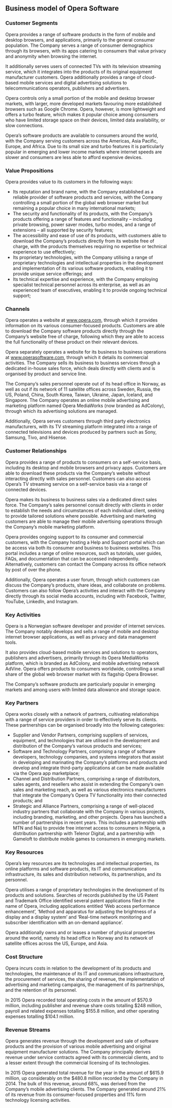 Business model of Opera Software
--------------------------------

 ### Customer Segments

 Opera provides a range of software products in the form of mobile and desktop browsers, and applications, primarily to the general consumer population. The Company serves a range of consumer demographics through its browsers, with its apps catering to consumers that value privacy and anonymity when browsing the internet.

 It additionally serves users of connected TVs with its television streaming service, which it integrates into the products of its original equipment manufacturer customers. Opera additionally provides a range of cloud-based mobile services and digital advertising solutions to telecommunications operators, publishers and advertisers.

 Opera controls only a small portion of the mobile and desktop browser markets, with larger, more developed markets favouring more established browsers such as Google Chrome. Opera, however, is more lightweight and offers a turbo feature, which makes it popular choice among consumers who have limited storage space on their devices, limited data availability, or slow connections.

 Opera’s software products are available to consumers around the world, with the Company serving customers across the Americas, Asia Pacific, Europe, and Africa. Due to its small size and turbo features it is particularly popular in emerging and lower income markets where internet speeds are slower and consumers are less able to afford expensive devices.

 ### Value Propositions

 Opera provides value to its customers in the following ways:

  * Its reputation and brand name, with the Company established as a reliable provider of software products and services, with the Company controlling a small portion of the global web browser market but remaining a popular choice in many international markets;
 * The security and functionality of its products, with the Company’s products offering a range of features and functionality – including private browsing, power saver modes, turbo modes, and a range of extensions – all supported by security features;
 * The accessibility and ease of use of its products, with customers able to download the Company’s products directly from its website free of charge, with the products themselves requiring no expertise or technical experience to use effectively;
 * Its proprietary technologies, with the Company utilising a range of proprietary technologies and intellectual properties in the development and implementation of its various software products, enabling it to provide unique service offerings; and
 * Its technical expertise and experience, with the Company employing specialist technical personnel across its enterprise, as well as an experienced team of executives, enabling it to provide ongoing technical support;
  ### Channels

 Opera operates a website at www.opera.com, through which it provides information on its various consumer-focused products. Customers are able to download the Company software products directly through the Company’s website free of charge, following which they are able to access the full functionality of these product on their relevant devices.

 Opera separately operates a website for its business to business operations at www.operasoftware.com, through which it details its commercial activities. The Company sells its business to business services through a dedicated in-house sales force, which deals directly with clients and is organised by product and service line.

 The Company’s sales personnel operate out of its head office in Norway, as well as out if its network of 11 satellite offices across Sweden, Russia, the US, Poland, China, South Korea, Taiwan, Ukraine, Japan, Iceland, and Singapore. The Company operates an online mobile advertising and marketing platform named Opera MediaWorks (now branded as AdColony), through which its advertising solutions are managed.

 Additionally, Opera serves customers through third party electronics manufacturers, with its TV streaming platform integrated into a range of connected televisions and devices produced by partners such as Sony, Samsung, Tivo, and Hisense.

 ### Customer Relationships

 Opera provides a range of products to consumers on a self-service basis, including its desktop and mobile browsers and privacy apps. Customers are able to download these products via the Company’s website without interacting directly with sales personnel. Customers can also access Opera’s TV streaming service on a self-service basis via a range of connected devices.

 Opera makes its business to business sales via a dedicated direct sales force. The Company’s sales personnel consult directly with clients in order to establish the needs and circumstances of each individual client, seeking to provide tailored solutions where possible. Advertising and marketing customers are able to manage their mobile advertising operations through the Company’s mobile marketing platform.

 Opera provides ongoing support to its consumer and commercial customers, with the Company hosting a Help and Support portal which can be access via both its consumer and business to business websites. This portal includes a range of online resources, such as tutorials, user guides, FAQs, and documentation that can be accessed independently. Alternatively, customers can contact the Company across its office network by post of over the phone.

 Additionally, Opera operates a user forum, through which customers can discuss the Company’s products, share ideas, and collaborate on problems. Customers can also follow Opera’s activities and interact with the Company directly through its social media accounts, including with Facebook, Twitter, YouTube, LinkedIn, and Instagram.

 ### Key Activities

 Opera is a Norwegian software developer and provider of internet services. The Company notably develops and sells a range of mobile and desktop internet browser applications, as well as privacy and data management tools.

 It also provides cloud-based mobile services and solutions to operators, publishers and advertisers, primarily through its Opera MediaWorks platform, which is branded as AdColony, and mobile advertising network AdVine. Opera offers products to consumers worldwide, controlling a small share of the global web browser market with its flagship Opera Browser.

 The Company’s software products are particularly popular in emerging markets and among users with limited data allowance and storage space.

 ### Key Partners

 Opera works closely with a network of partners, cultivating relationships with a range of service providers in order to effectively serve its clients. These partnerships can be organised broadly into the following categories:

  * Supplier and Vendor Partners, comprising suppliers of services, equipment, and technologies that are utilised in the development and distribution of the Company’s various products and services;
 * Software and Technology Partners, comprising a range of software developers, technology companies, and systems integrators that assist in developing and marinating the Company’s platforms and products and develop and integrate third-party applications at can be made available via the Opera app marketplace;
 * Channel and Distribution Partners, comprising a range of distributors, sales agents, and resellers who assist in extending the Company’s own sales and marketing reach, as well as various electronics manufacturers that integrate the Company’s Opera TV functionality into their connected products; and
 * Strategic and Alliance Partners, comprising a range of well-placed industry partners that collaborate with the Company in various projects, including branding, marketing, and other projects.
  Opera has launched a number of partnerships in recent years. This includes a partnership with MTN and Naij to provide free internet access to consumers in Nigeria, a distribution partnership with Telenor Digital, and a partnership with Gameloft to distribute mobile games to consumers in emerging markets.

 ### Key Resources

 Opera’s key resources are its technologies and intellectual properties, its online platforms and software products, its IT and communications infrastructure, its sales and distribution networks, its partnerships, and its personnel.

 Opera utilises a range of proprietary technologies in the development of its products and solutions. Searches of records published by the US Patent and Trademark Office identified several patent applications filed in the name of Opera, including applications entitled ‘Web access performance enhancement’, ‘Method and apparatus for adjusting the brightness of a display and a display system’ and ‘Real-time network monitoring and subscriber identification with an on-demand appliance’.

 Opera additionally owns and or leases a number of physical properties around the world, namely its head office in Norway and its network of satellite offices across the US, Europe, and Asia.

 ### Cost Structure

 Opera incurs costs in relation to the development of its products and technologies, the maintenance of its IT and communications infrastructure, the procurement of services, the sharing of revenue, the implementation of advertising and marketing campaigns, the management of its partnerships, and the retention of its personnel.

 In 2015 Opera recorded total operating costs in the amount of $570.9 million, including publisher and revenue share costs totalling $248 million, payroll and related expenses totalling $155.8 million, and other operating expenses totalling $104.1 million.

 ### Revenue Streams

 Opera generates revenue through the development and sale of software products and the provision of various mobile advertising and original equipment manufacturer solutions. The Company principally derives revenue under service contracts agreed with its commercial clients, and to a lesser extent through the commercial licensing of its technologies.

 In 2015 Opera generated total revenue for the year in the amount of $615.9 million, up considerably on the $480.8 million recorded by the Company in 2014. The bulk of this revenue, around 68%, was derived from the Company’s mobile advertising clients. The Company generated around 21% of its revenue from its consumer-focused properties and 11% form technology licensing activities.